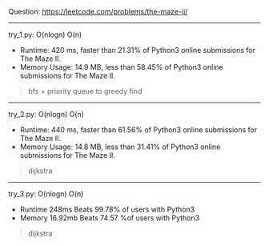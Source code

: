 Question: https://leetcode.com/problems/the-maze-ii/

---

try_1.py: O(nlogn) O(n)

* Runtime: 420 ms, faster than 21.31% of Python3 online submissions for The Maze II.
* Memory Usage: 14.9 MB, less than 58.45% of Python3 online submissions for The Maze II.

> bfs + priority queue to greedy find

---

try_2.py: O(nlogn) O(n)

* Runtime: 440 ms, faster than 61.56% of Python3 online submissions for The Maze II.
* Memory Usage: 14.8 MB, less than 31.41% of Python3 online submissions for The Maze II.

> dijkstra

---

try_3.py: O(nlogn) O(n)

* Runtime 248ms Beats 99.78% of users with Python3
* Memory 16.92mb Beats 74.57 %of users with Python3

> dijkstra
